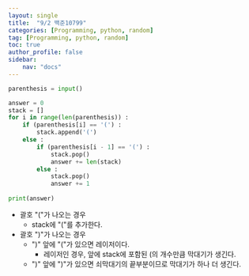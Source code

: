 ```yaml
---
layout: single
title:  "9/2 백준10799"
categories: [Programming, python, random]
tag: [Programming, python, random]
toc: true
author_profile: false
sidebar:
    nav: "docs"
---
```




```python
parenthesis = input()

answer = 0
stack = []
for i in range(len(parenthesis)) :
    if (parenthesis[i] == '(') :
        stack.append('(')
	else :
        if (parenthesis[i - 1] == '(') :
			stack.pop()
            answer += len(stack)
		else :
            stack.pop()
            answer += 1
            
print(answer)
```

* 괄호 "("가 나오는 경우
  * stack에 "("를 추가한다.
* 괄호 ")"가 나오는 경우
  * ")" 앞에 "("가 있으면 레이저이다.
    * 레이저인 경우, 앞에 stack에 포함된 (의 개수만큼 막대기가 생긴다.
  * ")" 앞에 ")"가 있으면 쇠막대기의 끝부분이므로 막대기가 하나 더 생긴다.
